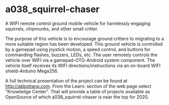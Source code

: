 # a038_squirrel-chaser
A WIFI remote control ground mobile vehicle for harmlessly engaging squirrels, chipmunks, and other small critter.

The purpose of this vehicle is to encourage ground critters to migrating to a more suitable region has been developed.  This ground vehicle
is controlled by a gamepad using joystick motion, a speed control, and buttons for commanding flashes, buzzers, LEDs, etc.  The user remotely controls the vehicle over WIFI via a gamepad-OTG-Android system component.  The vehicle itself receives its WIFI directions/instructions via 
an on-board WIFI shield-Arduino Mega256.

A full technical presentation of the project can be found at http://abbottanp.com.  From the Learn: section of the web page select "Knowledge Center".  That will provide a table of projects available as OpenSource of which a038_squirrel-chaser is near the top for 2020.
